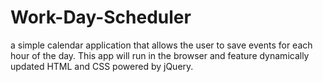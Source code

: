 # Work-Day-Scheduler
a simple calendar application that allows the user to save events for each hour of the day. This app will run in the browser and feature dynamically updated HTML and CSS powered by jQuery.
